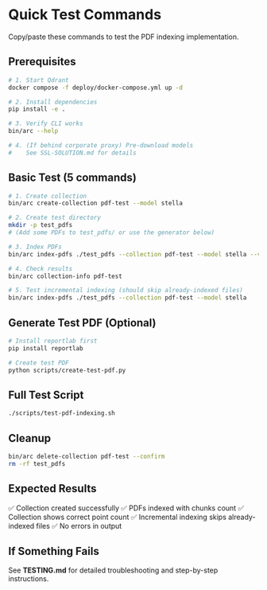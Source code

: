 # Quick Test Commands

Copy/paste these commands to test the PDF indexing implementation.

## Prerequisites

```bash
# 1. Start Qdrant
docker compose -f deploy/docker-compose.yml up -d

# 2. Install dependencies
pip install -e .

# 3. Verify CLI works
bin/arc --help

# 4. (If behind corporate proxy) Pre-download models
#    See SSL-SOLUTION.md for details
```

## Basic Test (5 commands)

```bash
# 1. Create collection
bin/arc create-collection pdf-test --model stella

# 2. Create test directory
mkdir -p test_pdfs
# (Add some PDFs to test_pdfs/ or use the generator below)

# 3. Index PDFs
bin/arc index-pdfs ./test_pdfs --collection pdf-test --model stella --verbose

# 4. Check results
bin/arc collection-info pdf-test

# 5. Test incremental indexing (should skip already-indexed files)
bin/arc index-pdfs ./test_pdfs --collection pdf-test --model stella
```

## Generate Test PDF (Optional)

```bash
# Install reportlab first
pip install reportlab

# Create test PDF
python scripts/create-test-pdf.py
```

## Full Test Script

```bash
./scripts/test-pdf-indexing.sh
```

## Cleanup

```bash
bin/arc delete-collection pdf-test --confirm
rm -rf test_pdfs
```

## Expected Results

✅ Collection created successfully
✅ PDFs indexed with chunks count
✅ Collection shows correct point count
✅ Incremental indexing skips already-indexed files
✅ No errors in output

## If Something Fails

See **TESTING.md** for detailed troubleshooting and step-by-step instructions.
